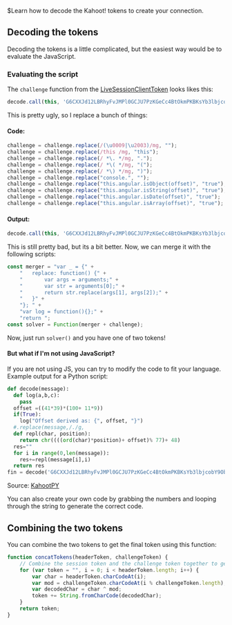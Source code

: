 $Learn how to decode the Kahoot! tokens to create your connection.
## Decoding the tokens
Decoding the tokens is a little complicated, but the easiest way would be to evaluate the JavaScript.

### Evaluating the script
The `challenge` function from the [LiveSessionClientToken](/enum/LiveSessionClientToken)</a> looks likes this:
```js
decode.call(this, 'G6CXXJd12LBRhyFvJMPl0GCJU7PzKGeCc4BtOkmPKBKsYb3lbjcobY9Ob4bp3nfsfaL7kDK7th2jcoiYKkgmN2jCT3z2krUnfnRn'); function decode(message) {var offset = ((41 *39) *(100 + 	 11 *9)); if( this   . 	 angular	 . 	 isArray (   offset	 )) console   .   log 	 ("Offset derived as: {", offset, "}"); return  _. replace   ( message,/./g, function(char, position) {return String.fromCharCode((((char.charCodeAt(0)*position)+ offset ) % 77) + 48);});}
```
This is pretty ugly, so I replace a bunch of things:
#### Code:
```js
challenge = challenge.replace(/(\u0009|\u2003)/mg, "");
challenge = challenge.replace(/this /mg, "this");
challenge = challenge.replace(/ *\. */mg, ".");
challenge = challenge.replace(/ *\( */mg, "(");
challenge = challenge.replace(/ *\) */mg, ")");
challenge = challenge.replace("console.", "");
challenge = challenge.replace("this.angular.isObject(offset)", "true");
challenge = challenge.replace("this.angular.isString(offset)", "true");
challenge = challenge.replace("this.angular.isDate(offset)", "true");
challenge = challenge.replace("this.angular.isArray(offset)", "true");
```
#### Output:
```js
decode.call(this, 'G6CXXJd12LBRhyFvJMPl0GCJU7PzKGeCc4BtOkmPKBKsYb3lbjcobY9Ob4bp3nfsfaL7kDK7th2jcoiYKkgmN2jCT3z2krUnfnRn'); function decode(message){var offset =((41*39)*(100+ 11*9)); if(true)log("Offset derived as: {", offset, "}"); return _.replace(message,/./g, function(char, position){return String.fromCharCode((((char.charCodeAt(0)*position)+ offset)% 77)+ 48);});}
```
This is still pretty bad, but its a bit better. Now, we can merge it with the following scripts:
```js
const merger = "var _ = {" +
	"	replace: function() {" +
	"		var args = arguments;" +
	"		var str = arguments[0];" +
	"		return str.replace(args[1], args[2]);" +
	"	}" +
	"}; " +
	"var log = function(){};" +
	"return ";
const solver = Function(merger + challenge);
```
Now, just run `solver()` and you have one of two tokens!

#### But what if I'm not using JavaScript?
If you are not using JS, you can try to modify the code to fit your language. Example output for a Python script:
```py
def decode(message):
  def log(a,b,c):
    pass
  offset =((41*39)*(100+ 11*9))
  if(True):
    log("Offset derived as: {", offset, "}")
  #.replace(message,/./g,
  def repl(char, position):
    return chr((((ord(char)*position)+ offset)% 77)+ 48)
  res=""
  for i in range(0,len(message)):
    res+=repl(message[i],i)
  return res
fin = decode('G6CXXJd12LBRhyFvJMPl0GCJU7PzKGeCc4BtOkmPKBKsYb3lbjcobY9Ob4bp3nfsfaL7kDK7th2jcoiYKkgmN2jCT3z2krUnfnRn')
```
Source: [KahootPY](https://github.com/theusaf/KahootPY/blob/bdeed96c17ee91fa139b604b4d7cf30671d720f1/kahoot/src/token.py)

You can also create your own code by grabbing the numbers and looping through the string to generate the correct code.

<a link="?scrollTo=combine" class="nam"></a>
## Combining the two tokens
You can combine the two tokens to get the final token using this function:
```js
function concatTokens(headerToken, challengeToken) {
	// Combine the session token and the challenge token together to get the string needed to connect to the websocket endpoint
	for (var token = "", i = 0; i < headerToken.length; i++) {
		var char = headerToken.charCodeAt(i);
		var mod = challengeToken.charCodeAt(i % challengeToken.length);
		var decodedChar = char ^ mod;
		token += String.fromCharCode(decodedChar);
	}
	return token;
}
```
